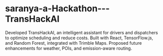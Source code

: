 # saranya-a-Hackathon---TransHackAI
Developed TransHackAI, an intelligent assistant for drivers and dispatchers to optimize scheduling and reduce costs. Built with React, TensorFlow.js, and Random Forest, integrated with Trimble Maps. Proposed future enhancements for weather, POIs, and emission-aware routing.
